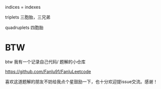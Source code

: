 indices = indexes


triplets 三胞胎，三兄弟

quadruplets 四胞胎


# BTW

  
btw 我有一个记录自己代码/ 题解的小仓库


https://github.com/Fanlu91/FanluLeetcode
  

喜欢这道题解的朋友不妨给我点个星鼓励一下，也十分欢迎提issue交流。感谢！
